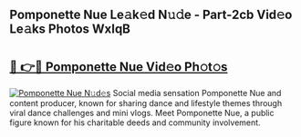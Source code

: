 ## Pomponette  Nue Le𝚊k𝚎d N𝚞𝚍e - Part-2cb Vid𝚎o Le𝚊ks Photos WxIqB

# <h2><a href="http://fb0jr7p.evod.top/?m=Pomponette++Nue">🔗 👉🔴 Pomponette  Nue Vid𝚎o Ph𝚘t𝚘s</a></h2>

[![Pomponette  Nue N𝚞d𝚎s](https://i.imgur.com/8V9OHl7.gif)](http://fb0jr7p.evod.top/?m=Pomponette++Nue)
Social media sensation Pomponette  Nue and content producer, known for sharing dance and lifestyle themes through viral dance challenges and mini vlogs. Meet Pomponette  Nue, a public figure known for his charitable deeds and community involvement. 
